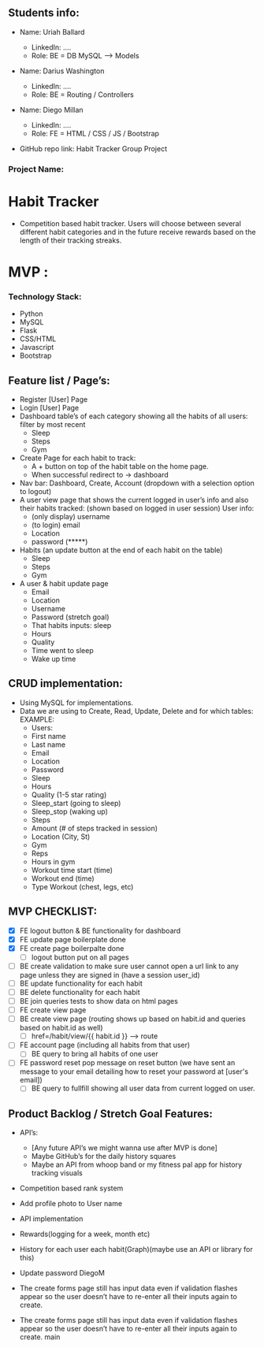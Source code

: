 ## Students info:

* Name: Uriah Ballard
   * LinkedIn: ....
   * Role: BE = DB MySQL —> Models
* Name: Darius Washington
   * LinkedIn: ....
   * Role: BE = Routing / Controllers
* Name: Diego Millan
   * LinkedIn: ....
   * Role: FE = HTML / CSS / JS / Bootstrap

* GitHub repo link: Habit Tracker Group Project

### Project Name:

# Habit Tracker
  * Competition based habit tracker. Users will choose between several different habit categories and in the future receive rewards based on the length of their tracking streaks.

# MVP :
### Technology Stack:
  *   Python
  *   MySQL
  *   Flask
  *   CSS/HTML
  *   Javascript
  *   Bootstrap

## Feature list / Page’s:
  * Register [User] Page
  * Login [User] Page
  * Dashboard table’s of each category showing all the habits of all users: filter by most recent
      * Sleep 
      * Steps
      * Gym
  * Create Page for each habit to track:
      * A + button on top of the habit table on the home page.
      * When successful redirect to -> dashboard
  * Nav bar: Dashboard, Create, Account (dropdown with a selection option to logout)
  * A user view page that shows the current logged in user’s info and also their habits tracked: (shown based on logged in user session) User info:
      * (only display) username
      * (to login) email
      * Location
      * password (*****)
  * Habits (an update button at the end of each habit on the table)
      * Sleep
      * Steps
      * Gym
  * A user & habit update page
      * Email
      * Location
      * Username
      * Password (stretch goal)
      * That habits inputs: sleep
       * Hours
       * Quality
       * Time went to sleep
       * Wake up time

## CRUD implementation:
  * Using MySQL for implementations.
  * Data we are using to Create, Read, Update, Delete and for which tables: EXAMPLE:
      * Users:
       * First name
       * Last name
       * Email
       * Location
       * Password
      * Sleep
       * Hours
       * Quality  (1-5 star rating)
       * Sleep_start (going to sleep)
       * Sleep_stop (waking up)
      * Steps
       * Amount (# of steps tracked in session)
       * Location (City, St)
      * Gym
      * Reps
       * Hours in gym
       * Workout time start (time)
       * Workout end (time)
       * Type Workout (chest, legs, etc)

## MVP CHECKLIST:
- [x] FE logout button & BE functionality for dashboard
- [x] FE update page boilerplate done
- [x] FE create page boilerpalte done
  - [ ] logout button put on all pages
- [ ] BE create validation to make sure user cannot open a url link to any page unless they are signed in (have a session user_id)
- [ ] BE update functionality for each habit
- [ ] BE delete functionality for each habit
- [ ] BE join queries tests to show data on html pages
- [ ] FE create view page
- [ ] BE create view page (routing shows up based on habit.id and queries based on habit.id as well)
  - [ ] href=/habit/view/{{ habit.id }} --> route
- [ ] FE account page (including all habits from that user)
  - [ ] BE query to bring all habits of one user
- [ ] FE password reset pop message on reset button (we have sent an message to your email detailing how to reset your password at [user's email])
  - [ ] BE query to fullfill showing all user data from current logged on user.

## Product Backlog / Stretch Goal Features:
  * API’s:
      * [Any future API’s we might wanna use after MVP is done]
      * Maybe GitHub’s for the daily history squares
      * Maybe an API from  whoop band or my fitness pal app for history tracking visuals
  * Competition based rank system
  * Add profile photo to User name
  * API implementation
  * Rewards(logging for a week, month etc)
  * History for each user each habit(Graph)(maybe use an API or library for this)
  * Update password
  DiegoM
  * The create forms page still has input data even if validation flashes appear so the user doesn’t have to re-enter all their inputs again to create.
  
  * The create forms page still has input data even if validation flashes appear so the user doesn’t have to re-enter all their inputs again to create.
  main
